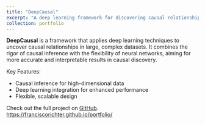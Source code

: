 ```yaml
---
title: "DeepCausal"
excerpt: "A deep learning framework for discovering causal relationships in complex datasets   <br/><img src='https://raw.githubusercontent.com/franciscorichter/deepCausal/main/logo.png' style='width: 500px; height: 500px;border-radius: 50%;'>"
collection: portfolio
---
```


**DeepCausal** is a framework that applies deep learning techniques to uncover causal relationships in large, complex datasets. It combines the rigor of causal inference with the flexibility of neural networks, aiming for more accurate and interpretable results in causal discovery.

Key Features:
- Causal inference for high-dimensional data
- Deep learning integration for enhanced performance
- Flexible, scalable design

Check out the full project on [GitHub](https://github.com/franciscorichter/deepCausal).
https://franciscorichter.github.io/portfolio/